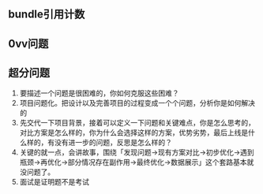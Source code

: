 #
## bundle引用计数



## 0vv问题

## 超分问题


1. 要描述一个问题是很困难的，你如何克服这些困难？
2. 项目问题化。把设计以及完善项目的过程变成一个个问题，分析你是如何解决的
3. 先交代一下项目背景，接着可以定义一下问题和关键难点，你是怎么思考的，对比方案是怎么样的，你为什么会选择这样的方案，优势劣势，最后上线是什么样的，有没有进一步的问题，反思是怎么样的？
4. 关键的就一点，会讲故事，围绕「发现问题->现有方案对比->初步优化->遇到瓶颈->再优化->部分情况存在副作用->最终优化->数据展示」这个套路基本就没问题了。
5. 面试是证明题不是考试
